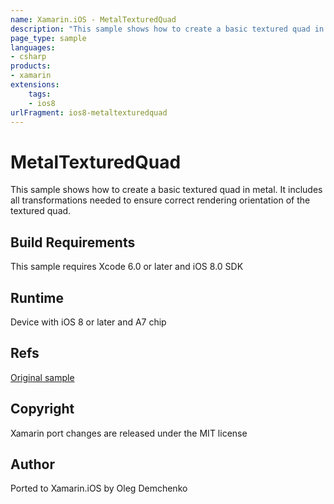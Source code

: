 ```yaml
---
name: Xamarin.iOS - MetalTexturedQuad
description: "This sample shows how to create a basic textured quad in metal. It includes all transformations needed to ensure correct rendering... (iOS8)"
page_type: sample
languages:
- csharp
products:
- xamarin
extensions:
    tags:
    - ios8
urlFragment: ios8-metaltexturedquad
---
```

# MetalTexturedQuad

This sample shows how to create a basic textured quad in metal. It includes all transformations needed to ensure correct rendering orientation of the textured quad.

## Build Requirements

This sample requires Xcode 6.0 or later and iOS 8.0 SDK

## Runtime
Device with iOS 8 or later and A7 chip

## Refs
[Original sample](https://developer.apple.com/library/prerelease/ios/samplecode/MetalTexturedQuad/Introduction/Intro.html)

## Copyright

Xamarin port changes are released under the MIT license

## Author 

Ported to Xamarin.iOS by Oleg Demchenko
